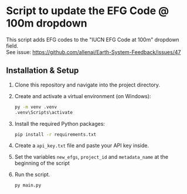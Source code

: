 # Script to update the EFG Code @ 100m dropdown

This script adds EFG codes to the "IUCN EFG Code at 100m" dropdown field.  
See issue: https://github.com/allenai/Earth-System-Feedback/issues/47

## Installation & Setup

1. Clone this repository and navigate into the project directory.

2. Create and activate a virtual environment (on Windows):

    ```bash
    py -m venv .venv
    .venv\Scripts\activate
    ```

3. Install the required Python packages:
   ```bash
   pip install -r requirements.txt
   ```

4. Create a `api_key.txt` file and paste your API key inside. 

5. Set the variables `new_efgs`, `project_id` and `metadata_name` at the beginning of the script

6. Run the script. 
    ```bash
    py main.py
    ```